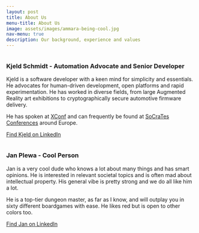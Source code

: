 ```yaml
---
layout: post
title: About Us
menu-title: About Us
image: assets/images/ammara-being-cool.jpg
nav-menu: true
description: Our background, experience and values
---
```


<div>
<span class="image right soft-corner"><img src="{% link assets/images/kjeld-headshot.jpg %}" alt="" /></span>

<div markdown="1">

### **Kjeld Schmidt** - Automation Advocate and Senior Developer

Kjeld is a software developer with a keen mind for simplicity and essentials.
He advocates for human-driven development, open platforms and rapid 
experimentation. He has worked in diverse fields, from large Augmented Reality 
art exhibitions to cryptographically secure automotive firmware delivery.

He has spoken at [XConf](https://www.youtube.com/watch?v=d4tBLzQlRGU) and can
frequently be found at [SoCraTes Conferences](https://www.socrates-conference.de/home)
around Europe.

[Find Kjeld on LinkedIn](https://www.linkedin.com/in/kjeld-schmidt/)
</div>
</div>

<div>
<span class="image left soft-corner"><img src="{% link assets/images/jan-headshot.jpg %}" alt="" /></span>

<div markdown="1">

### **Jan Plewa** - Cool Person

Jan is a very cool dude who knows a lot about many things and has smart opinions.
He is interested in relevant societal topics and is often mad about intellectual 
property. His general vibe is pretty strong and we do all like him a lot.

He is a top-tier dungeon master, as far as I know, and will outplay you in
sixty different boardgames with ease. He likes red but is open to other colors too.

[Find Jan on LinkedIn](https://www.linkedin.com/in/jan-plewa/)
</div>
</div>
